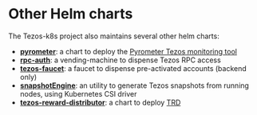 # Other Helm charts

The Tezos-k8s project also maintains several other helm charts:

* **[pyrometer](https://github.com/oxheadalpha/tezos-k8s/tree/master/charts/pyrometer)**: a chart to deploy the [Pyrometer Tezos monitoring tool](https://gitlab.com/tezos-kiln/pyrometer)
* **[rpc-auth](https://github.com/oxheadalpha/tezos-k8s/tree/master/charts/rpc-auth)**: a vending-machine to dispense Tezos RPC access
* **[tezos-faucet](https://github.com/oxheadalpha/tezos-k8s/tree/master/charts/tezos-faucet)**: a faucet to dispense pre-activated accounts (backend only)
* **[snapshotEngine](https://github.com/oxheadalpha/tezos-k8s/tree/master/charts/snapshotEngine)**: an utility to generate Tezos snapshots from running nodes, using Kubernetes CSI driver
* **[tezos-reward-distributor](https://github.com/oxheadalpha/tezos-k8s/tree/master/charts/tezos-reward-distributor)**: a chart to deploy [TRD](https://tezos-reward-distributor-organization.github.io/tezos-reward-distributor/)

